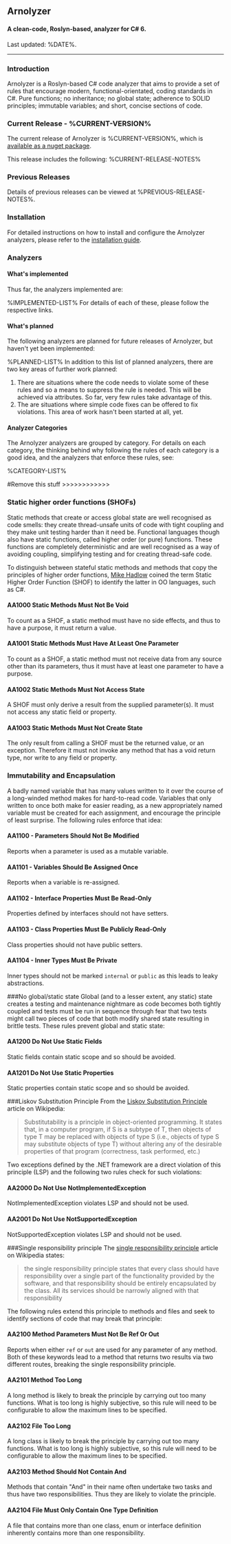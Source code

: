 ## Arnolyzer ##

#### A clean-code, Roslyn-based, analyzer for C# 6. ####

Last updated: %DATE%.

----------
### Introduction ###
Arnolyzer is a Roslyn-based C# code analyzer that aims to provide a set of rules that encourage modern, functional-orientated, coding standards in C#. Pure functions; no inheritance; no global state; adherence to SOLID principles; immutable variables; and short, concise sections of code.

### Current Release - %CURRENT-VERSION% ###
The current release of Arnolyzer is %CURRENT-VERSION%, which is [available as a nuget package](https://www.nuget.org/packages/Arnolyzer/). 

This release includes the following:
%CURRENT-RELEASE-NOTES%

### Previous Releases ###
Details of previous releases can be viewed at %PREVIOUS-RELEASE-NOTES%.

### Installation ###
For detailed instructions on how to install and configure the Arnolyzer analyzers, please refer to the [installation guide](**************).

### Analyzers ###
#### What's implemented ####
Thus far, the analyzers implemented are:

%IMPLEMENTED-LIST%
For details of each of these, please follow the respective links.

#### What's planned ####
The following analyzers are planned for future releases of Arnolyzer, but haven't yet been implemented:

%PLANNED-LIST%
In addition to this list of planned analyzers, there are two key areas of further work planned:

1. There are situations where the code needs to violate some of these rules and so a means to suppress the rule is needed. This will be achieved via attributes. So far, very few rules take advantage of this.
2. The are situations where simple code fixes can be offered to fix violations. This area of work hasn't been started at all, yet.

#### Analyzer Categories ####
The Arnolyzer analyzers are grouped by category. For details on each category, the thinking behind why following the rules of each category is a good idea, and the analyzers that enforce these rules, see:

%CATEGORY-LIST%


#Remove this stuff >>>>>>>>>>>>

### Static higher order functions (SHOFs)
Static methods that create or access global state are well recognised as code smells: they create thread-unsafe units of code with tight coupling and they make unit testing harder than it need be. Functional languages though also have static functions, called higher order (or pure) functions. These functions are completely deterministic and are well recognised as a way of avoiding coupling, simplifying testing and for creating thread-safe code.

To distinguish between stateful static methods and methods that copy the principles of higher order functions, [Mike Hadlow](https://twitter.com/mikehadlow/status/646645950656708608) coined the term Static Higher Order Function (SHOF) to identify the latter in OO languages, such as C#.

#### AA1000 Static Methods Must Not Be Void
To count as a SHOF, a static method must have no side effects, and thus to have a purpose, it must return a value.

#### AA1001 Static Methods Must Have At Least One Parameter
To count as a SHOF, a static method must not receive data from any source other than its parameters, thus it must have at least one parameter to have a purpose.

#### AA1002 Static Methods Must Not Access State
A SHOF must only derive a result from the supplied parameter(s). It must not access any static field or property.

#### AA1003 Static Methods Must Not Create State
The only result from calling a SHOF must be the returned value, or an exception. Therefore it must not invoke any method that has a void return type, nor write to any field or property.

### Immutability and Encapsulation
A badly named variable that has many values written to it over the course of a long-winded method makes for hard-to-read code. Variables that only written to once both make for easier reading, as a new appropriately named variable must be created for each assignment, and encourage the principle of least surprise. The following rules enforce that idea:

#### AA1100 - Parameters Should Not Be Modified
Reports when a parameter is used as a mutable variable.

#### AA1101 - Variables Should Be Assigned Once
Reports when a variable is re-assigned.

#### AA1102 - Interface Properties Must Be Read-Only
Properties defined by interfaces should not have setters.

#### AA1103 - Class Properties Must Be Publicly Read-Only
Class properties should not have public setters.

#### AA1104 - Inner Types Must Be Private
Inner types should not be marked `internal` or `public` as this leads to leaky abstractions.

###No global/static state
Global (and to a lesser extent, any static) state creates a testing and maintenance nightmare as code becomes both tightly coupled and tests must be run in sequence through fear that two tests might call two pieces of code that both modify shared state resulting in brittle tests. These rules prevent global and static state:

#### AA1200 Do Not Use Static Fields
Static fields contain static scope and so should be avoided.

#### AA1201 Do Not Use Static Properties
Static properties contain static scope and so should be avoided.

###Liskov Substitution Principle
From the [Liskov Substitution Principle](https://en.wikipedia.org/wiki/Liskov_substitution_principle) article on Wikipedia:
> Substitutability is a principle in object-oriented programming. It states that, in a computer program, if S is a subtype of T, then objects of type T may be replaced with objects of type S (i.e., objects of type S may substitute objects of type T) without altering any of the desirable properties of that program (correctness, task performed, etc.)

Two exceptions defined by the .NET framework are a direct violation of this principle (LSP) and the following two rules check for such violations:

#### AA2000 Do Not Use NotImplementedException
NotImplementedException violates LSP and should not be used.

#### AA2001 Do Not Use NotSupportedException
NotSupportedException violates LSP and should not be used.

###Single responsibility principle
The [single responsibility principle](https://en.wikipedia.org/wiki/Single_responsibility_principle) article on Wikipedia states:
> the single responsibility principle states that every class should have responsibility over a single part of the functionality provided by the software, and that responsibility should be entirely encapsulated by the class. All its services should be narrowly aligned with that responsibility

The following rules extend this principle to methods and files and seek to identify sections of code that may break that principle:

#### AA2100 Method Parameters Must Not Be Ref Or Out
Reports when either `ref` or `out` are used for any parameter of any method. Both of these keywords lead to a method that returns two results via two different routes, breaking the single responsibility principle.

#### AA2101 Method Too Long
A long method is likely to break the principle by carrying out too many functions. What is too long is highly subjective, so this rule will need to be configurable to allow the maximum lines to be specified.

#### AA2102 File Too Long
A long class is likely to break the principle by carrying out too many functions. What is too long is highly subjective, so this rule will need to be configurable to allow the maximum lines to be specified.

#### AA2103 Method Should Not Contain And
Methods that contain "And" in their name often undertake two tasks and thus have two responsibilities. Thus they are likely to violate the principle.

#### AA2104 File Must Only Contain One Type Definition
A file that contains more than one class, enum or interface definition inherently contains more than one responsibility.  